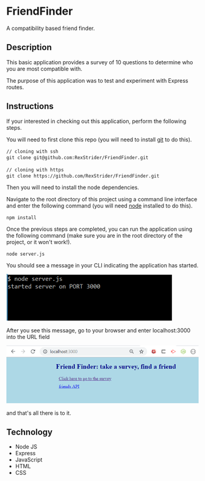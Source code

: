 # FriendFinder

A compatibility based friend finder.

## Description

This basic application provides a survey of 10 questions to determine who you are most compatible with.

The purpose of this application was to test and experiment with Express routes.

## Instructions

If your interested in checking out this application, perform the following steps.

You will need to first clone this repo (you will need to install [git](https://git-scm.com/) to do this).

```
// cloning with ssh
git clone git@github.com:RexStrider/FriendFinder.git

// cloning with https
git clone https://github.com/RexStrider/FriendFinder.git
```

Then you will need to install the node dependencies.

Navigate to the root directory of this project using a command line interface and enter the following command (you will need [node](https://nodejs.org/en/download/) installed to do this).

```
npm install
```

Once the previous steps are completed, you can run the application using the following command (make sure you are in the root directory of the project, or it won't work!).

```
node server.js
```

You should see a message in your CLI indicating the application has started.

![server has started on port 3000](./app/static/assets/images/cli-example.PNG)

After you see this message, go to your browser and enter localhost:3000 into the URL field

![browser example](./app/static/assets/images/browser-example.PNG)

and that's all there is to it.

## Technology

 - Node JS
 - Express
 - JavaScript
 - HTML
 - CSS